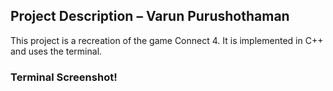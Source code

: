 ## Project Description – Varun Purushothaman

This project is a recreation of the game Connect 4. It is implemented in C++ and uses the terminal.

### Terminal Screenshot!
